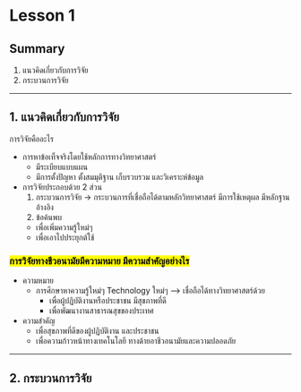 # Lesson 1

## Summary

1. แนวคิดเกี่ยวกับการวิจัย
2. กระบวนการวิจัย

___

## 1. แนวคิดเกี่ยวกับการวิจัย
การวิจัยคืออะไร
- การหาข้อเท็จจริงโดยใช้หลักการทางวิทยาศาสตร์
  - มีระเบียบแบบแผน
  - มีการตั้งปัญหา ตั้งสมมุติฐาน เก็บรวบรวม และวิเคราะห์ข้อมูล 
- การวิจัยประกอบด้วย 2 ส่วน
  1. กระบวนการวิจัย -> กระบวนการที่เชื่อถือได้ตามหลักวิทยาศาสตร์ มีการใช้เหตุผล มีหลักฐานอ้างอิง
  2. ข้อค้นพบ
    - เพื่อเพิ่มความรู้ใหม่ๆ
    - เพื่อเอาไปประยุกต์ใช้
### <mark> การวิจัยทางชีวอนามัยมีความหมาย มีความสำคัญอย่างไร</mark>
- ความหมาย
  - การศึกษาหาความรู้ใหม่ๆ Technology ใหม่ๆ --> เชื่อถือได้ทางวิทยาศาสตร์ด้วย
    - เพื่อผู้ปฏิบัติงานหรือประชาชน มีสุขภาพที่ดี
    - เพื่อพัฒนางานสาธารณสุขของประเทศ 
- ความสำคัญ
  - เพื่อสุขภาพที่ดีของผู้ปฏิบัติงาน และประชาชน
  - เพื่อความก้าวหน้าทางเทคโนโลยี ทางด้ายอาชีวอนามัยและความปลอดภัย

___
## 2. กระบวนการวิจัย
